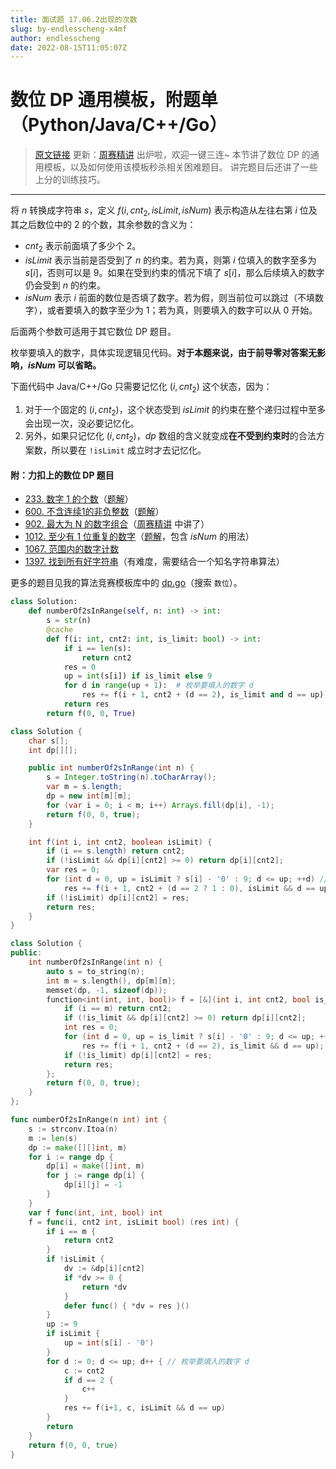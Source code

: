 ```yaml
---
title: 面试题 17.06.2出现的次数
slug: by-endlesscheng-x4mf
author: endlesscheng
date: 2022-08-15T11:05:07Z
---
```

# 数位 DP 通用模板，附题单（Python/Java/C++/Go）
 
> [原文链接](https://leetcode.cn/problems/number-of-2s-in-range-lcci/solution/by-endlesscheng-x4mf)
更新：[周赛精讲](https://www.bilibili.com/video/BV1rS4y1s721) 出炉啦，欢迎一键三连~
本节讲了数位 DP 的通用模板，以及如何使用该模板秒杀相关困难题目。
讲完题目后还讲了一些上分的训练技巧。

--- 

将 $n$ 转换成字符串 $s$，定义 $f(i,\textit{cnt}_2, \textit{isLimit}, \textit{isNum})$ 表示构造从左往右第 $i$ 位及其之后数位中的 $2$ 的个数，其余参数的含义为：

- $\textit{cnt}_2$ 表示前面填了多少个 $2$。
- $\textit{isLimit}$ 表示当前是否受到了 $n$ 的约束。若为真，则第 $i$ 位填入的数字至多为 $s[i]$，否则可以是 $9$。如果在受到约束的情况下填了 $s[i]$，那么后续填入的数字仍会受到 $n$ 的约束。
- $\textit{isNum}$ 表示 $i$ 前面的数位是否填了数字。若为假，则当前位可以跳过（不填数字），或者要填入的数字至少为 $1$；若为真，则要填入的数字可以从 $0$ 开始。

后面两个参数可适用于其它数位 DP 题目。

枚举要填入的数字，具体实现逻辑见代码。**对于本题来说，由于前导零对答案无影响，$\textit{isNum}$ 可以省略。**

下面代码中 Java/C++/Go 只需要记忆化 $(i,\textit{cnt}_2)$ 这个状态，因为：

1. 对于一个固定的 $(i,\textit{cnt}_2)$，这个状态受到 $\textit{isLimit}$ 的约束在整个递归过程中至多会出现一次，没必要记忆化。
2. 另外，如果只记忆化 $(i,\textit{cnt}_2)$，$\textit{dp}$ 数组的含义就变成**在不受到约束时**的合法方案数，所以要在 `!isLimit` 成立时才去记忆化。

#### 附：力扣上的数位 DP 题目

- [233. 数字 1 的个数](https://leetcode.cn/problems/number-of-digit-one/)（[题解](https://leetcode.cn/problems/number-of-digit-one/solution/by-endlesscheng-h9ua/)）
- [600. 不含连续1的非负整数](https://leetcode.cn/problems/non-negative-integers-without-consecutive-ones/)（[题解](https://leetcode.cn/problems/non-negative-integers-without-consecutive-ones/solution/by-endlesscheng-1egu/)）
- [902. 最大为 N 的数字组合](https://leetcode.cn/problems/numbers-at-most-n-given-digit-set/)（[周赛精讲](https://www.bilibili.com/video/BV1rS4y1s721) 中讲了）
- [1012. 至少有 1 位重复的数字](https://leetcode.cn/problems/numbers-with-repeated-digits/)（[题解](https://leetcode.cn/problems/numbers-with-repeated-digits/solution/by-endlesscheng-c5vg/)，包含 $\textit{isNum}$ 的用法）
- [1067. 范围内的数字计数](https://leetcode.cn/problems/digit-count-in-range/)
- [1397. 找到所有好字符串](https://leetcode.cn/problems/find-all-good-strings/)（有难度，需要结合一个知名字符串算法）

更多的题目见我的算法竞赛模板库中的 [dp.go](https://github.com/EndlessCheng/codeforces-go/blob/master/copypasta/dp.go#L1731)（搜索 `数位`）。

```py [sol1-Python3]
class Solution:
    def numberOf2sInRange(self, n: int) -> int:
        s = str(n)
        @cache
        def f(i: int, cnt2: int, is_limit: bool) -> int:
            if i == len(s):
                return cnt2
            res = 0
            up = int(s[i]) if is_limit else 9
            for d in range(up + 1):  # 枚举要填入的数字 d
                res += f(i + 1, cnt2 + (d == 2), is_limit and d == up)
            return res
        return f(0, 0, True)
```

```java [sol1-Java]
class Solution {
    char s[];
    int dp[][];

    public int numberOf2sInRange(int n) {
        s = Integer.toString(n).toCharArray();
        var m = s.length;
        dp = new int[m][m];
        for (var i = 0; i < m; i++) Arrays.fill(dp[i], -1);
        return f(0, 0, true);
    }

    int f(int i, int cnt2, boolean isLimit) {
        if (i == s.length) return cnt2;
        if (!isLimit && dp[i][cnt2] >= 0) return dp[i][cnt2];
        var res = 0;
        for (int d = 0, up = isLimit ? s[i] - '0' : 9; d <= up; ++d) // 枚举要填入的数字 d
            res += f(i + 1, cnt2 + (d == 2 ? 1 : 0), isLimit && d == up);
        if (!isLimit) dp[i][cnt2] = res;
        return res;
    }
}
```

```cpp [sol1-C++]
class Solution {
public:
    int numberOf2sInRange(int n) {
        auto s = to_string(n);
        int m = s.length(), dp[m][m];
        memset(dp, -1, sizeof(dp));
        function<int(int, int, bool)> f = [&](int i, int cnt2, bool is_limit) -> int {
            if (i == m) return cnt2;
            if (!is_limit && dp[i][cnt2] >= 0) return dp[i][cnt2];
            int res = 0;
            for (int d = 0, up = is_limit ? s[i] - '0' : 9; d <= up; ++d) // 枚举要填入的数字 d
                res += f(i + 1, cnt2 + (d == 2), is_limit && d == up);
            if (!is_limit) dp[i][cnt2] = res;
            return res;
        };
        return f(0, 0, true);
    }
};
```

```go [sol1-Go]
func numberOf2sInRange(n int) int {
    s := strconv.Itoa(n)
    m := len(s)
    dp := make([][]int, m)
    for i := range dp {
        dp[i] = make([]int, m)
        for j := range dp[i] {
            dp[i][j] = -1
        }
    }
    var f func(int, int, bool) int
    f = func(i, cnt2 int, isLimit bool) (res int) {
        if i == m {
            return cnt2
        }
        if !isLimit {
            dv := &dp[i][cnt2]
            if *dv >= 0 {
                return *dv
            }
            defer func() { *dv = res }()
        }
        up := 9
        if isLimit {
            up = int(s[i] - '0')
        }
        for d := 0; d <= up; d++ { // 枚举要填入的数字 d
            c := cnt2
            if d == 2 {
                c++
            }
            res += f(i+1, c, isLimit && d == up)
        }
        return
    }
    return f(0, 0, true)
}
```

